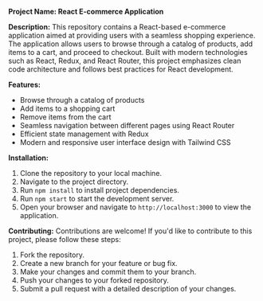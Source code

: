 **Project Name: React E-commerce Application**

**Description:**
This repository contains a React-based e-commerce application aimed at providing users with a seamless shopping experience. The application allows users to browse through a catalog of products, add items to a cart, and proceed to checkout. Built with modern technologies such as React, Redux, and React Router, this project emphasizes clean code architecture and follows best practices for React development.

**Features:**
- Browse through a catalog of products
- Add items to a shopping cart
- Remove items from the cart
- Seamless navigation between different pages using React Router
- Efficient state management with Redux
- Modern and responsive user interface design with Tailwind CSS

**Installation:**
1. Clone the repository to your local machine.
2. Navigate to the project directory.
3. Run `npm install` to install project dependencies.
4. Run `npm start` to start the development server.
5. Open your browser and navigate to `http://localhost:3000` to view the application.

**Contributing:**
Contributions are welcome! If you'd like to contribute to this project, please follow these steps:
1. Fork the repository.
2. Create a new branch for your feature or bug fix.
3. Make your changes and commit them to your branch.
4. Push your changes to your forked repository.
5. Submit a pull request with a detailed description of your changes.


